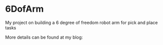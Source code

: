 # 6DofArm
My project on building a 6 degree of freedom robot arm for pick and place tasks

More details can be found at my blog:
